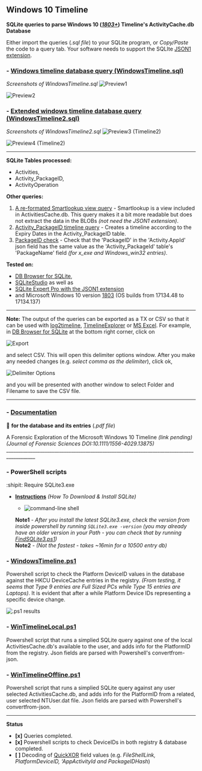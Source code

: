 <!-- saved from url=(0045) https://kacos2000.github.io/WindowsTimeline/ --> 
<!-- https://guides.github.com/features/mastering-markdown/ --> 

## Windows 10 Timeline ## 

**SQLite queries to parse Windows 10 (*[1803+](https://support.microsoft.com/en-us/help/4099479/windows-10-update-history?ocid=update_setting_client)*) Timeline's ActivityCache.db Database**

Either import the queries (*.sql file*) to your SQLite program, or *Copy/Paste* the code to a query tab.
Your software needs to support the SQLIte [JSON1 extension](https://www.sqlite.org/json1.html).

### - [Windows timeline database query (WindowsTimeline.sql)](WindowsTimeline.sql) ###

  *Screenshots of WindowsTimeline.sql*
  ![Preview1](https://raw.githubusercontent.com/kacos2000/WindowsTimeline/master/T1.JPG)


  ![Preview2](https://raw.githubusercontent.com/kacos2000/WindowsTimeline/master/T1a.JPG)

### - [Extended windows timeline database query (WindowsTimeline2.sql)](WindowsTimeline2.sql) ###

  *Screenshots of WindowsTimeline2.sql*
  ![Preview3 (Timeline2)](https://raw.githubusercontent.com/kacos2000/WindowsTimeline/master/T2.JPG)


  ![Preview4 (Timeline2)](https://raw.githubusercontent.com/kacos2000/WindowsTimeline/master/T2a.JPG)
  
___________________________________________________________________________________________  

**SQLite Tables processed:**

- Activities,
- Activity_PackageID,
- ActivityOperation

**Other queries:**

1. [A re-formated Smartlookup view query](SmartLookup.sql) - Smartlookup is a view included in ActivitiesCache.db. This query makes it a bit more readable but does not extract the data in the BLOBs *(not need the JSON1 extension)*. 
2. [Activity_PackageID timeline query](Activity_PackageID_Timeline.sql) - Creates a timeline according to the Expiry Dates in the Activity_PackageID table.
3. [PackageID check](PackageID.sql) - Check that the 'PackageID' in the 'Activity.AppId' json field has the same value as the 'Activity_PackageId' table's 'PackageName' field *(for x_exe and Windows_win32 entries)*.

**Tested on:**
- [DB Browser for SQLite](http://sqlitebrowser.org/),
- [SQLiteStudio](https://sqlitestudio.pl/index.rvt) as well as
- [SQLite Expert Pro with the JSON1 extension](http://www.sqliteexpert.com/extensions/)
- and Microsoft Windows 10 version [1803](https://support.microsoft.com/en-us/help/4099479/windows-10-update-history?ocid=update_setting_client) (OS builds from 17134.48 to 17134.137)
___________________________________________________________________________________________

  **Note:**  The output of the queries can be exported as a TX or CSV so that it can be used with [log2timeline](https://github.com/log2timeline/plaso/wiki/Windows-Packaged-Release), [TimelineExplorer](https://ericzimmerman.github.io/Software/TimelineExplorer.zip) or [MS Excel](https://products.office.com/en-ca/excel). For example, in [DB Browser for SQLite](http://sqlitebrowser.org/) at the bottom right corner, click on

  ![Export](https://raw.githubusercontent.com/kacos2000/WindowsTimeline/master/e1.JPG) 

  and select CSV. This will open this delimiter options window. After you make any needed changes (e.g. *select comma as the delimiter*), click ok, 

  ![Delimiter Options](https://raw.githubusercontent.com/kacos2000/WindowsTimeline/master/e2.JPG)

  and you will be presented with another window to select Folder and Filename to save the CSV file.
 __________________________________________________________________________________________

###  - [Documentation](WindowsTimeline.pdf) ###
   :notebook: **for the database and its entries** (*.pdf file*)
   
   A Forensic Exploration of the Microsoft Windows 10 Timeline *(link pending)*<br>
    *(Journal of Forensic Sciences DOI:10.1111/1556-4029.13875)*<br>
     __________________________________________________________________________________________
###  - PowerShell scripts ###
   
   :shipit: Require SQLite3.exe 
   * **[Instructions](http://www.sqlitetutorial.net/download-install-sqlite/)** *(How To Download & Install SQLite)*
       * ![command-line shell](http://www.sqlitetutorial.net/wp-content/uploads/2018/04/SQLite3-Help-command.png)
       
       **Note1** *- After you install the latest SQLite3.exe, check the version from inside powershell
      by running `SQLite3.exe -version` (you may already have an older version in your Path - you can check that by running     [FindSQLite3.ps1](https://github.com/kacos2000/WindowsTimeline/blob/master/FindSQLite3.ps1))*<br>
        **Note2** *- (Not the fastest - takes ~16min for a 10500 entry db)*
      
  ### - **[WindowsTimeline.ps1](https://github.com/kacos2000/WindowsTimeline/blob/master/WindowsTimeline.ps1)** ### 
  Powershell script to check the Platform DeviceID values in the database against the HKCU DeviceCache entries in the registry. *(From testing, it seems that Type 9 entries are Full Sized PCs while Type 15 entries are Laptops)*. It is evident that after a while Platform Device IDs representing a specific device change.  
   
   ![.ps1 results](https://raw.githubusercontent.com/kacos2000/WindowsTimeline/master/WT.JPG) 
   
     
   ### - **[WinTimelineLocal.ps1](https://github.com/kacos2000/WindowsTimeline/blob/master/WinTimelineLocal.ps1)** ###
   Powershell script that runs a simplied SQLite query against one of the local ActivitiesCache.db's available to the user, and adds info for the PlatformID from the registry. Json fields are parsed with Powershell's convertfrom-json.
   ### - **[WinTimelineOffline.ps1](https://github.com/kacos2000/WindowsTimeline/blob/master/WinTimelineOffline.ps1)** ###
   Powershell script that runs a simplied SQLite query against any user selected ActivitiesCache.db, and adds info for the PlatformID from a related, user selected NTUser.dat file. Json fields are parsed with Powershell's convertfrom-json.
 __________________________________________________________________________________________


**Status**
- **[x]** Queries completed.
- **[x]** Powershell scripts to check DeviceIDs in both registry & database completed.
- **[ ]** Decoding of [QuickXOR](https://github.com/microsoftgraph/microsoft-graph-docs/blob/master/api-reference/v1.0/resources/hashes.md) field values (e.g. *FileShellLink, PlatformDeviceID, ‘AppActivityId and PackageIDHash*)

